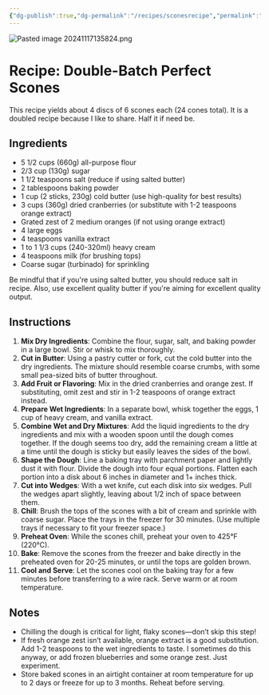 ```yaml
---
{"dg-publish":true,"dg-permalink":"/recipes/sconesrecipe","permalink":"/recipes/sconesrecipe/"}
---
```


![Pasted image 20241117135824.png](/img/user/Pasted%20image%2020241117135824.png)
# Recipe: Double-Batch Perfect Scones

This recipe yields about 4 discs of 6 scones each (24 cones total). It is a doubled recipe because I like to share. Half it if need be.
## Ingredients
- 5 1/2 cups (660g) all-purpose flour
- 2/3 cup (130g) sugar
- 1 1/2 teaspoons salt (reduce if using salted butter)
- 2 tablespoons baking powder
- 1 cup (2 sticks, 230g) cold butter (use high-quality for best results)
- 3 cups (360g) dried cranberries (or substitute with 1-2 teaspoons orange extract)
- Grated zest of 2 medium oranges (if not using orange extract)
- 4 large eggs
- 4 teaspoons vanilla extract
- 1 to 1 1/3 cups (240-320ml) heavy cream
- 4 teaspoons milk (for brushing tops)
- Coarse sugar (turbinado) for sprinkling

Be mindful that if you're using salted butter, you should reduce salt in recipe. Also, use excellent quality butter if you're aiming for excellent quality output.
## Instructions
1. **Mix Dry Ingredients**: Combine the flour, sugar, salt, and baking powder in a large bowl. Stir or whisk to mix thoroughly.
2. **Cut in Butter**: Using a pastry cutter or fork, cut the cold butter into the dry ingredients. The mixture should resemble coarse crumbs, with some small pea-sized bits of butter throughout.
3. **Add Fruit or Flavoring**: Mix in the dried cranberries and orange zest. If substituting, omit zest and stir in 1-2 teaspoons of orange extract instead.
4. **Prepare Wet Ingredients**: In a separate bowl, whisk together the eggs, 1 cup of heavy cream, and vanilla extract.
5. **Combine Wet and Dry Mixtures**: Add the liquid ingredients to the dry ingredients and mix with a wooden spoon until the dough comes together. If the dough seems too dry, add the remaining cream a little at a time until the dough is sticky but easily leaves the sides of the bowl.
6. **Shape the Dough**: Line a baking tray with parchment paper and lightly dust it with flour. Divide the dough into four equal portions. Flatten each portion into a disk about 6 inches in diameter and 1+ inches thick.
7. **Cut into Wedges**: With a wet knife, cut each disk into six wedges. Pull the wedges apart slightly, leaving about 1/2 inch of space between them.
8. **Chill**: Brush the tops of the scones with a bit of cream and sprinkle with coarse sugar. Place the trays in the freezer for 30 minutes. (Use multiple trays if necessary to fit your freezer space.)
9. **Preheat Oven**: While the scones chill, preheat your oven to 425°F (220°C).
10. **Bake**: Remove the scones from the freezer and bake directly in the preheated oven for 20-25 minutes, or until the tops are golden brown.
11. **Cool and Serve**: Let the scones cool on the baking tray for a few minutes before transferring to a wire rack. Serve warm or at room temperature.
## Notes
- Chilling the dough is critical for light, flaky scones—don’t skip this step!
- If fresh orange zest isn’t available, orange extract is a good substitution. Add 1-2 teaspoons to the wet ingredients to taste. I sometimes do this anyway, or add frozen blueberries and some orange zest. Just experiment.
- Store baked scones in an airtight container at room temperature for up to 2 days or freeze for up to 3 months. Reheat before serving.